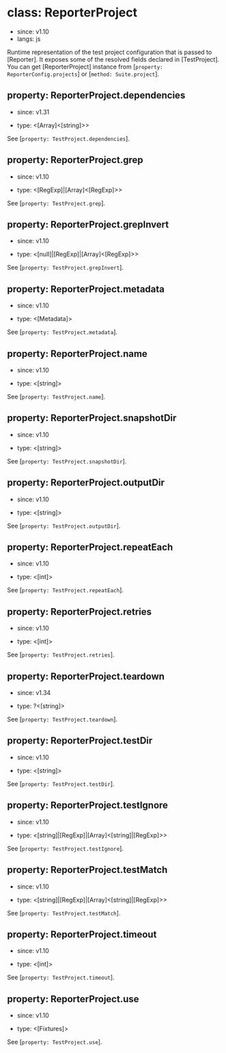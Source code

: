 # class: ReporterProject
* since: v1.10
* langs: js

Runtime representation of the test project configuration that is passed
to [Reporter]. It exposes some of the resolved fields declared in
[TestProject]. You can get [ReporterProject] instance from [`property: ReporterConfig.projects`]
or [`method: Suite.project`].

## property: ReporterProject.dependencies
* since: v1.31
- type: <[Array]<[string]>>

See [`property: TestProject.dependencies`].

## property: ReporterProject.grep
* since: v1.10
- type: <[RegExp]|[Array]<[RegExp]>>

See [`property: TestProject.grep`].

## property: ReporterProject.grepInvert
* since: v1.10
- type: <[null]|[RegExp]|[Array]<[RegExp]>>

See [`property: TestProject.grepInvert`].

## property: ReporterProject.metadata
* since: v1.10
- type: <[Metadata]>

See [`property: TestProject.metadata`].

## property: ReporterProject.name
* since: v1.10
- type: <[string]>

See [`property: TestProject.name`].

## property: ReporterProject.snapshotDir
* since: v1.10
- type: <[string]>

See [`property: TestProject.snapshotDir`].

## property: ReporterProject.outputDir
* since: v1.10
- type: <[string]>

See [`property: TestProject.outputDir`].

## property: ReporterProject.repeatEach
* since: v1.10
- type: <[int]>

See [`property: TestProject.repeatEach`].

## property: ReporterProject.retries
* since: v1.10
- type: <[int]>

See [`property: TestProject.retries`].

## property: ReporterProject.teardown
* since: v1.34
- type: ?<[string]>

See [`property: TestProject.teardown`].

## property: ReporterProject.testDir
* since: v1.10
- type: <[string]>

See [`property: TestProject.testDir`].

## property: ReporterProject.testIgnore
* since: v1.10
- type: <[string]|[RegExp]|[Array]<[string]|[RegExp]>>

See [`property: TestProject.testIgnore`].

## property: ReporterProject.testMatch
* since: v1.10
- type: <[string]|[RegExp]|[Array]<[string]|[RegExp]>>

See [`property: TestProject.testMatch`].

## property: ReporterProject.timeout
* since: v1.10
- type: <[int]>

See [`property: TestProject.timeout`].

## property: ReporterProject.use
* since: v1.10
- type: <[Fixtures]>

See [`property: TestProject.use`].
